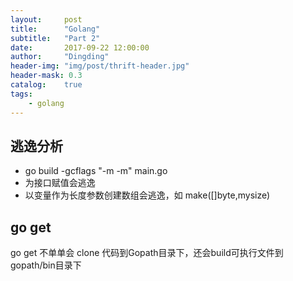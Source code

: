 ```yaml
---
layout:     post
title:      "Golang"
subtitle:   "Part 2"
date:       2017-09-22 12:00:00
author:     "Dingding"
header-img: "img/post/thrift-header.jpg"
header-mask: 0.3
catalog:    true
tags:
	- golang
---
```


## 逃逸分析
* go build -gcflags "-m -m" main.go
* 为接口赋值会逃逸
* 以变量作为长度参数创建数组会逃逸，如 make([]byte,mysize)

## go get
go get 不单单会 clone 代码到Gopath目录下，还会build可执行文件到gopath/bin目录下



